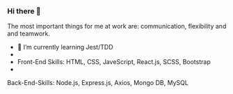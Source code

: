 ### Hi there 👋

The most important things for me at work are: communication, flexibility and and teamwork. 

- 🌱 I’m currently learning Jest/TDD
- 
- Front-End Skills: HTML, CSS, JaveScript, React.js, SCSS, Bootstrap
- 
Back-End-Skills: Node.js, Express.js, Axios, Mongo DB, MySQL


<!--
**2gi3/2gi3** is a ✨ _special_ ✨ repository because its `README.md` (this file) appears on your GitHub profile.

Here are some ideas to get you started:

- 🔭 I’m currently working on ...
- 🌱 I’m currently learning ...
- 👯 I’m looking to collaborate on ...
- 🤔 I’m looking for help with ...
- 💬 Ask me about ...
- 📫 How to reach me: ...
- 😄 Pronouns: ...
- ⚡ Fun fact: ...
-->
